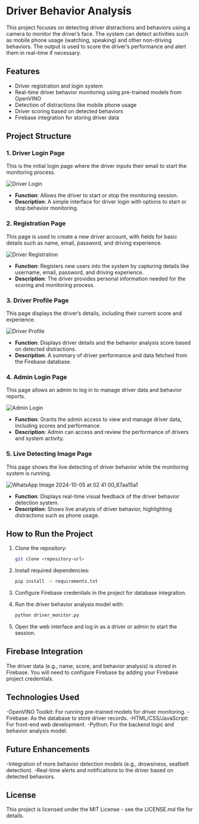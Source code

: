 # Driver Behavior Analysis

This project focuses on detecting driver distractions and behaviors using a camera to monitor the driver’s face. The system can detect activities such as mobile phone usage (watching, speaking) and other non-driving behaviors. The output is used to score the driver’s performance and alert them in real-time if necessary.

## Features

- Driver registration and login system
- Real-time driver behavior monitoring using pre-trained models from OpenVINO
- Detection of distractions like mobile phone usage
- Driver scoring based on detected behaviors
- Firebase integration for storing driver data

## Project Structure

### 1. Driver Login Page
This is the initial login page where the driver inputs their email to start the monitoring process.

![Driver Login](https://github.com/user-attachments/assets/e8289ff6-fe94-4096-9d37-befdaeb88c09)



- **Function**: Allows the driver to start or stop the monitoring session.
- **Description**: A simple interface for driver login with options to start or stop behavior monitoring.

### 2. Registration Page
This page is used to create a new driver account, with fields for basic details such as name, email, password, and driving experience.

![Driver Registration](https://github.com/user-attachments/assets/ba2abaaa-02eb-42b7-ba21-b4c323e74d0c)


- **Function**: Registers new users into the system by capturing details like username, email, password, and driving experience.
- **Description**: The driver provides personal information needed for the scoring and monitoring process.

### 3. Driver Profile Page
This page displays the driver’s details, including their current score and experience.

![Driver Profile](https://github.com/user-attachments/assets/49105bc1-296e-4724-b3ba-c098c1d06b0f)


- **Function**: Displays driver details and the behavior analysis score based on detected distractions.
- **Description**: A summary of driver performance and data fetched from the Firebase database.

### 4. Admin Login Page
This page allows an admin to log in to manage driver data and behavior reports.

![Admin Login](https://github.com/user-attachments/assets/f3c4d631-ed69-4b2e-8118-ccc4b17c615a)


- **Function**: Grants the admin access to view and manage driver data, including scores and performance.
- **Description**: Admin can access and review the performance of drivers and system activity.

### 5. Live Detecting Image Page
This page shows the live detecting of driver behavior while the monitoring system is running.

![WhatsApp Image 2024-10-05 at 02 41 00_67aa15a1](https://github.com/user-attachments/assets/5d5336ce-f1ba-42c1-a6c2-c50f6697d3b8)

- **Function**: Displays real-time visual feedback of the driver behavior detection system.
- **Description**: Shows live analysis of driver behavior, highlighting distractions such as phone usage.

## How to Run the Project

1. Clone the repository:

   ```bash
   git clone <repository-url>
2. Install required dependencies:

   ```bash
   pip install -r requirements.txt
3. Configure Firebase credentials in the project for database integration.
4. Run the driver behavior analysis model with:
   ```bash
   python driver_monitor.py
5. Open the web interface and log in as a driver or admin to start the session.
## Firebase Integration
The driver data (e.g., name, score, and behavior analysis) is stored in Firebase. You will need to configure Firebase by adding your Firebase project credentials.

## Technologies Used
-OpenVINO Toolkit: For running pre-trained models for driver monitoring.
-Firebase: As the database to store driver records.
-HTML/CSS/JavaScript: For front-end web development.
-Python: For the backend logic and behavior analysis model.

## Future Enhancements
-Integration of more behavior detection models (e.g., drowsiness, seatbelt detection).
-Real-time alerts and notifications to the driver based on detected behaviors.

## License
This project is licensed under the MIT License - see the LICENSE.md file for details.
